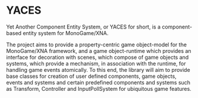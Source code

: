 # YACES
Yet Another Component Entity System, or YACES for short, is a component-based entity system for MonoGame/XNA.

The project aims to provide a property-centric game object-model for the MonoGame/XNA framework, and a game object-runtime which provides an interface for decoration with scenes, which compose of game objects and systems, which provide a mechanism, in association with the runtime, for handling game events atomically. To this end, the library will aim to provide base classes for creation of user defined components, game objects, events and systems and certain predefined components and systems such as Transform, Controller and InputPollSystem for ubiquitous game features.
